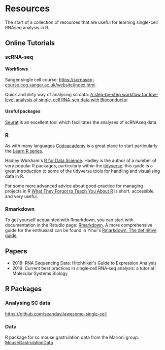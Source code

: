 # Resources
The start of a collection of resources that are useful for learning single-cell RNAseq analysis in R.

## Online Tutorials
### scRNA-seq 
#### Workflows
Sanger single cell course:
https://scrnaseq-course.cog.sanger.ac.uk/website/index.html.

Quick and dirty way of analysing sc data:
[A step-by-step workflow for low-level analysis of single-cell RNA-seq data with Bioconductor](https://www.ncbi.nlm.nih.gov/pmc/articles/PMC5112579/)

#### Useful packages
[Seurat](https://satijalab.org/seurat/vignettes.html) is an excellent tool which facilitates the analyses of scRNAseq data. 

### R 
As with many languages [Codeacademy](https://www.codecademy.com/) is a great place to start particularly the [Learn R series](https://www.codecademy.com/learn/learn-r).

Hadley Wickham's [R for Data Science](https://r4ds.had.co.nz/). Hadley is the author of a number of very popular R packages, particularly within the [tidyverse](https://www.tidyverse.org), this guide is a great introduction to some of the tidyverse tools for handling and visualising data in R.

For some more advanced advice about good-practice for managing projects in R [What They Forgot to Teach You About R](https://rstats.wtf/) is short, accessible, and very useful.


### Rmarkdown
To get yourself acquainted with Rmarkdown, you can start with documentation in the Rstudio page: [Rmarkdown](https://rmarkdown.rstudio.com/). A more comprehensive guide for the enthusiast can be found in Yihui's [Rmarkdown: The definitive guide](https://bookdown.org/yihui/rmarkdown/)

## Papers
- 2018: RNA Sequencing Data: Hitchhiker's Guide to Expression Analysis
- 2019: Current best practices in single‐cell RNA‐seq analysis: a tutorial | Molecular Systems Biology


## R Packages 
### Analysing SC data
https://github.com/seandavi/awesome-single-cell

### Data
R package for sc mouse gastrulation data from the Marioni group: [MouseGastrulationData](https://bioconductor.org/packages/devel/data/experiment/html/MouseGastrulationData.html)
